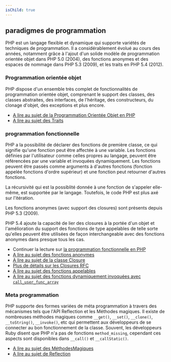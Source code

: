```yaml
---
isChild: true
---
```


## paradigmes de programmation

PHP est un langage flexible et dynamique qui supporte variétés de techniques de programmation. Il a considérablement
évolué au cours des années, notamment grâce à l'ajout d'un solide modèle de programmation orientée objet dans PHP 5.0
(2004), des fonctions anonymes et des espaces de nommage dans PHP 5.3 (2009), et les traits en PHP 5.4 (2012).

### Programmation orientée objet

PHP dispose d'un ensemble très complet de fonctionnalités de programmation orientée objet, comprenant le support des
classes, des classes abstraites, des interfaces, de l'héritage, des constructeurs, du clonage d'objet, des
exceptions et plus encore.

* [A lire au sujet de la Programmation Orientée Objet en PHP][oop]
* [A lire au sujet des Traits][traits]

### programmation fonctionnelle

PHP a la possibilité de déclarer des fonctions de première classe, ce qui signifie qu'une fonction peut être affectée
à une variable. Les fonctions définies par l'utilisateur comme celles propres au langage, peuvent être référencées
par une variable et invoquées dynamiquement. Les fonctions peuvent être passés comme arguments à d'autres fonctions
(fonction appelée fonctions d'ordre supérieur) et une fonction peut retourner d'autres fonctions.

La récursivité qui est la possiblité donnée à une fonction de s'appeler elle-même, est supportée par le langage. 
Toutefois, le code PHP est plus axé sur l'itération.

Les fonctions anonymes (avec support des closures) sont présents depuis PHP 5.3 (2009).

PHP 5.4 ajoute la capacité de lier des closures à la portée d'un objet et l'amélioration du support des fonctions de
type appelables de telle sorte qu'elles peuvent être utilisées de façon interchangeable avec des fonctions anonymes
dans presque tous les cas.

* Continuer la lecture sur [la programmation fonctionnelle en PHP](/pages/Functional-Programming.html)
* [A lire au sujet des fonctions anonymes][anonymous-functions]
* [A lire au sujet de la classe Closure][closure-class]
* [Plus de détails sur les Closures RFC][closures-rfc]
* [A lire au sujet des fonctions appelables][callables]
* [A lire au sujet des fonctions dynamiquement invoquées avec `call_user_func_array`][call-user-func-array]

### Meta programmation

PHP supporte des formes variées de méta programmation à travers des mécanismes tels que l'API Reflection et les 
Méthodes magiques. Il existe de nombreuses méthodes magiques comme `__get()`, `__set()`, `__clone()`, `__toString()`,
 `__invoke()`, etc qui permettent aux développeurs de se connecter au bon fonctionnement de la classe. Souvent, 
les développeurs Ruby disent que PHP n'a pas de fonctions `method_missing`, cependant ces aspects sont disponibles dans
 `__call()` et `__callStatic()`.

* [A lire au sujet des MéthodesMagiques][magic-methods]
* [A lire au sujet de Reflection][reflection]

[namespaces]: http://php.net/manual/fr/language.namespaces.php
[overloading]: http://uk.php.net/manual/fr/language.oop5.overloading.php
[oop]: http://www.php.net/manual/fr/language.oop5.php
[anonymous-functions]: http://www.php.net/manual/fr/functions.anonymous.php
[closure-class]: http://php.net/manual/fr/class.closure.php
[callables]: http://php.net/manual/fr/language.types.callable.php
[magic-methods]: http://php.net/manual/fr/language.oop5.magic.php
[reflection]: http://www.php.net/manual/fr/intro.reflection.php
[traits]: http://fr.php.net/manual/fr/language.oop5.traits.php
[call-user-func-array]: http://php.net/manual/fr/function.call-user-func-array.php
[closures-rfc]: https://wiki.php.net/rfc/closures
